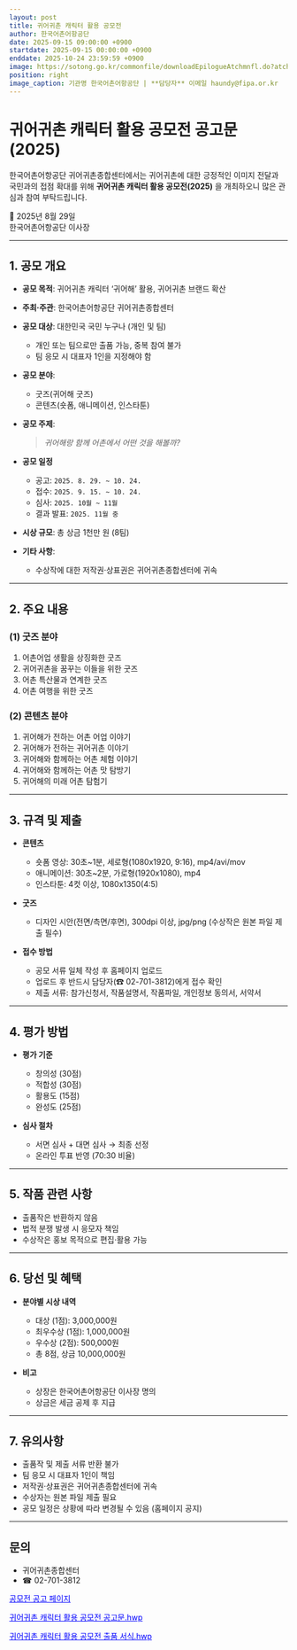 ```yaml
---
layout: post
title: 귀어귀촌 캐릭터 활용 공모전
author: 한국어촌어항공단
date: 2025-09-15 09:00:00 +0900
startdate: 2025-09-15 00:00:00 +0900
enddate: 2025-10-24 23:59:59 +0900
image: https://sotong.go.kr/commonfile/downloadEpilogueAtchmnfl.do?atchmnfl_id=d522beacc6754b9993a83356ade2e5ad
position: right
image_caption: 기관명 한국어촌어항공단 | **담당자** 이메일 haundy@fipa.or.kr
---
```

# 귀어귀촌 캐릭터 활용 공모전 공고문 (2025)

한국어촌어항공단 귀어귀촌종합센터에서는 귀어귀촌에 대한 긍정적인 이미지 전달과 국민과의 접점 확대를 위해 **귀어귀촌 캐릭터 활용 공모전(2025)** 을 개최하오니 많은 관심과 참여 부탁드립니다.

📅 2025년 8월 29일  
한국어촌어항공단 이사장

---

## 1. 공모 개요
- **공모 목적**: 귀어귀촌 캐릭터 ‘귀어해’ 활용, 귀어귀촌 브랜드 확산
- **주최·주관**: 한국어촌어항공단 귀어귀촌종합센터
- **공모 대상**: 대한민국 국민 누구나 (개인 및 팀)
    - 개인 또는 팀으로만 출품 가능, 중복 참여 불가
    - 팀 응모 시 대표자 1인을 지정해야 함
- **공모 분야**:
    - 굿즈(귀어해 굿즈)
    - 콘텐츠(숏폼, 애니메이션, 인스타툰)
- **공모 주제**:
  > *귀어해랑 함께 어촌에서 어떤 것을 해볼까?*

- **공모 일정**
    - 공고: `2025. 8. 29. ~ 10. 24.`
    - 접수: `2025. 9. 15. ~ 10. 24.`
    - 심사: `2025. 10월 ~ 11월`
    - 결과 발표: `2025. 11월 중`

- **시상 규모**: 총 상금 1천만 원 (8팀)
- **기타 사항**:
    - 수상작에 대한 저작권·상표권은 귀어귀촌종합센터에 귀속
<!--more-->
---

## 2. 주요 내용
### (1) 굿즈 분야
1. 어촌어업 생활을 상징화한 굿즈
2. 귀어귀촌을 꿈꾸는 이들을 위한 굿즈
3. 어촌 특산물과 연계한 굿즈
4. 어촌 여행을 위한 굿즈

### (2) 콘텐츠 분야
1. 귀어해가 전하는 어촌 어업 이야기
2. 귀어해가 전하는 귀어귀촌 이야기
3. 귀어해와 함께하는 어촌 체험 이야기
4. 귀어해와 함께하는 어촌 맛 탐방기
5. 귀어해의 미래 어촌 탐험기

---

## 3. 규격 및 제출
- **콘텐츠**
    - 숏폼 영상: 30초~1분, 세로형(1080x1920, 9:16), mp4/avi/mov
    - 애니메이션: 30초~2분, 가로형(1920x1080), mp4
    - 인스타툰: 4컷 이상, 1080x1350(4:5)

- **굿즈**
    - 디자인 시안(전면/측면/후면), 300dpi 이상, jpg/png (수상작은 원본 파일 제출 필수)

- **접수 방법**
    - 공모 서류 일체 작성 후 홈페이지 업로드
    - 업로드 후 반드시 담당자(☎ 02-701-3812)에게 접수 확인
    - 제출 서류: 참가신청서, 작품설명서, 작품파일, 개인정보 동의서, 서약서

---

## 4. 평가 방법
- **평가 기준**
    - 창의성 (30점)
    - 적합성 (30점)
    - 활용도 (15점)
    - 완성도 (25점)

- **심사 절차**
    - 서면 심사 + 대면 심사 → 최종 선정
    - 온라인 투표 반영 (70:30 비율)

---

## 5. 작품 관련 사항
- 출품작은 반환하지 않음
- 법적 분쟁 발생 시 응모자 책임
- 수상작은 홍보 목적으로 편집·활용 가능

---

## 6. 당선 및 혜택
- **분야별 시상 내역**
    - 대상 (1점): 3,000,000원
    - 최우수상 (1점): 1,000,000원
    - 우수상 (2점): 500,000원
    - 총 8점, 상금 10,000,000원

- **비고**
    - 상장은 한국어촌어항공단 이사장 명의
    - 상금은 세금 공제 후 지급

---

## 7. 유의사항
- 출품작 및 제출 서류 반환 불가
- 팀 응모 시 대표자 1인이 책임
- 저작권·상표권은 귀어귀촌종합센터에 귀속
- 수상자는 원본 파일 제출 필요
- 공모 일정은 상황에 따라 변경될 수 있음 (홈페이지 공지)

---

## 문의
- 귀어귀촌종합센터
- ☎ 02-701-3812  

<a href="https://sotong.go.kr/front/epilogue/epilogueNewViewPage.do?bbs_id=4150da283caa4bd8862db014d063e9dd&pagetype=bbs&search_result=&search_result_cnddt=&epilogue_bgnde=&epilogue_endde=&date_range=all&epilogue_bgnde_cnddt=&epilogue_endde_cnddt=&date_range_cnddt=all&search_title_contents=&search_insttNm=&miv_pageNo=2&preDate=&endDate=" style="color:blue;" target="_blank">공모전 공고 페이지</a>

<a href="https://sotong.go.kr/commonfile/downloadEpilogueAtchmnfl.do?atchmnfl_id=2dace421bc7c4c0091e97614da573b80" style="color:blue;">귀어귀촌 캐릭터 활용 공모전 공고문.hwp</a>

<a href="https://sotong.go.kr/commonfile/downloadEpilogueAtchmnfl.do?atchmnfl_id=b31d870533a74fc6baae03685412a7e7" style="color:blue;">귀어귀촌 캐릭터 활용 공모전 출품 서식.hwp</a>
